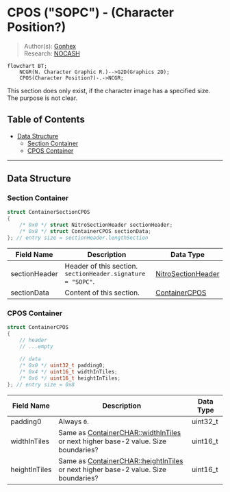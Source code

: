 # CPOS ("SOPC") - (Character Position?)
> Author(s): [Gonhex](https://github.com/Gonhex) <br />
> Research: [NOCASH](https://problemkaputt.de)

```mermaid
flowchart BT;
    NCGR(N. Character Graphic R.)-->G2D(Graphics 2D);
    CPOS(Character Position?)-.->NCGR;
```
This section does only exist, if the character image has a specified size. The purpose is not clear.

## Table of Contents
* [Data Structure](#data-structure)
  * [Section Container](#section-container)
  * [CPOS Container](#cpos-container)

---
## Data Structure

### Section Container
```c
struct ContainerSectionCPOS
{
    /* 0x0 */ struct NitroSectionHeader sectionHeader;
    /* 0x8 */ struct ContainerCPOS sectionData;
}; // entry size = sectionHeader.lengthSection
```
| Field Name     | Description                                                                             | Data Type    |
|----------------|-----------------------------------------------------------------------------------------|--------------|
| sectionHeader  | Header of this section. `sectionHeader.signature = "SOPC"`.   | [NitroSectionHeader](../nitro_overview.md#nitro-section-header) |
| sectionData    | Content of this section.                                                                | [ContainerCPOS](#cpos-container) |

### CPOS Container
```c
struct ContainerCPOS
{
    // header
    // ...empty
    
    // data
    /* 0x0 */ uint32_t padding0;
    /* 0x4 */ uint16_t widthInTiles;
    /* 0x6 */ uint16_t heightInTiles;
}; // entry size = 0x8
```
| Field Name      | Description                                                                                                          | Data Type |
|-----------------|----------------------------------------------------------------------------------------------------------------------|-----------|
| padding0        | Always `0`.                                                                                                          | uint32_t  |
| widthInTiles    | Same as [ContainerCHAR::widthInTiles](section_char.md#char-container) or next higher base-2 value. Size boundaries?  | uint16_t  |
| heightInTiles   | Same as [ContainerCHAR::heightInTiles](section_char.md#char-container) or next higher base-2 value. Size boundaries? | uint16_t  |
